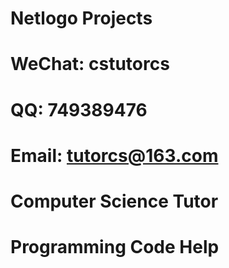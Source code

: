 # Netlogo Projects

# WeChat: cstutorcs

# QQ: 749389476

# Email: tutorcs@163.com

# Computer Science Tutor

# Programming Code Help
